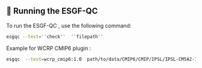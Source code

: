 

## 🚀 Running the ESGF-QC
To run the ESGF-QC , use the following command:
```bash  
esgqc --test=''check''  ''filepath'' 
``` 
Example for WCRP CMIP6 plugin : 
```bash
esgqc  --test=wcrp_cmip6:1.0  path/to/data/CMIP6/CMIP/IPSL/IPSL-CM5A2-INCA/historical/r1i1p1f1/Amon/pr/gr/v20240619/pr_Amon_IPSL-CM5A2-INCA_historical_r1i1p1f1_gr_185001-201412.nc
```

